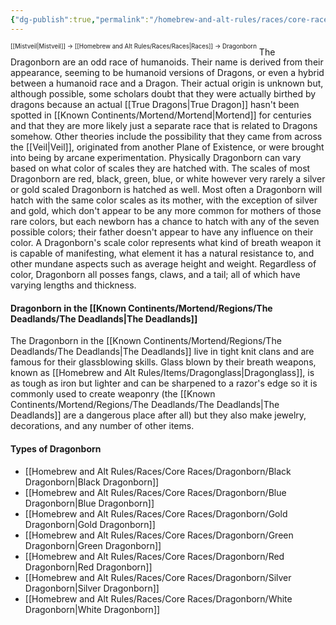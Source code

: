 ```yaml
---
{"dg-publish":true,"permalink":"/homebrew-and-alt-rules/races/core-races/dragonborn/dragonborn/"}
---
```


<sup><sup>[[Mistveil\|Mistveil]] → [[Homebrew and Alt Rules/Races/Races\|Races]] → Dragonborn</sup></sup>
The Dragonborn are an odd race of humanoids. Their name is derived from their appearance, seeming to be humanoid versions of Dragons, or even a hybrid between a humanoid race and a Dragon. Their actual origin is unknown but, although possible, some scholars doubt that they were actually birthed by dragons because an actual [[True Dragons\|True Dragon]] hasn't been spotted in [[Known Continents/Mortend/Mortend\|Mortend]] for centuries and that they are more likely just a separate race that is related to Dragons somehow. Other theories include the possibility that they came from across the [[Veil\|Veil]], originated from another Plane of Existence, or were brought into being by arcane experimentation.  Physically Dragonborn can vary based on what color of scales they are hatched with. The scales of most Dragonborn are red, black, green, blue, or white however very rarely a silver or gold scaled Dragonborn is hatched as well. Most often a Dragonborn will hatch with the same color scales as its mother, with the exception of silver and gold, which don't appear to be any more common for mothers of those rare colors, but each newborn has a chance to hatch with any of the seven possible colors; their father doesn't appear to have any influence on their color. A Dragonborn's scale color represents what kind of breath weapon it is capable of manifesting, what element it has a natural resistance to, and other mundane aspects such as average height and weight. Regardless of color, Dragonborn all posses fangs, claws, and a tail; all of which have varying lengths and thickness.
#### Dragonborn in the [[Known Continents/Mortend/Regions/The Deadlands/The Deadlands\|The Deadlands]]
The Dragonborn in the [[Known Continents/Mortend/Regions/The Deadlands/The Deadlands\|The Deadlands]] live in tight knit clans and are famous for their glassblowing skills. Glass blown by their breath weapons, known as [[Homebrew and Alt Rules/Items/Dragonglass\|Dragonglass]], is as tough as iron but lighter and can be sharpened to a razor's edge so it is commonly used to create weaponry (the [[Known Continents/Mortend/Regions/The Deadlands/The Deadlands\|The Deadlands]] are a dangerous place after all) but they also make jewelry, decorations, and any number of other items.
<br>
#### Types of Dragonborn
- [[Homebrew and Alt Rules/Races/Core Races/Dragonborn/Black Dragonborn\|Black Dragonborn]]
- [[Homebrew and Alt Rules/Races/Core Races/Dragonborn/Blue Dragonborn\|Blue Dragonborn]]
- [[Homebrew and Alt Rules/Races/Core Races/Dragonborn/Gold Dragonborn\|Gold Dragonborn]]
- [[Homebrew and Alt Rules/Races/Core Races/Dragonborn/Green Dragonborn\|Green Dragonborn]]
- [[Homebrew and Alt Rules/Races/Core Races/Dragonborn/Red Dragonborn\|Red Dragonborn]]
- [[Homebrew and Alt Rules/Races/Core Races/Dragonborn/Silver Dragonborn\|Silver Dragonborn]]
- [[Homebrew and Alt Rules/Races/Core Races/Dragonborn/White Dragonborn\|White Dragonborn]]